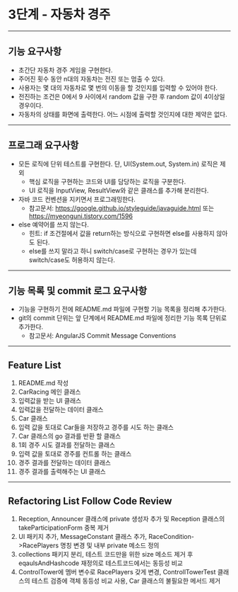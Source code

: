 # 3단계 - 자동차 경주

---
## 기능 요구사항
* 초간단 자동차 경주 게임을 구현한다.
* 주어진 횟수 동안 n대의 자동차는 전진 또는 멈출 수 있다.
* 사용자는 몇 대의 자동차로 몇 번의 이동을 할 것인지를 입력할 수 있어야 한다.
* 전진하는 조건은 0에서 9 사이에서 random 값을 구한 후 random 값이 4이상일 경우이다.
* 자동차의 상태를 화면에 출력한다. 어느 시점에 출력할 것인지에 대한 제약은 없다.

---
## 프로그래 요구사항
* 모든 로직에 단위 테스트를 구현한다. 단, UI(System.out, System.in) 로직은 제외
    * 핵심 로직을 구현하는 코드와 UI를 담당하는 로직을 구분한다.
    * UI 로직을 InputView, ResultView와 같은 클래스를 추가해 분리한다.
* 자바 코드 컨벤션을 지키면서 프로그래밍한다.
    * 참고문서: https://google.github.io/styleguide/javaguide.html 또는 https://myeonguni.tistory.com/1596
* else 예약어를 쓰지 않는다.
    * 힌트: if 조건절에서 값을 return하는 방식으로 구현하면 else를 사용하지 않아도 된다.
    * else를 쓰지 말라고 하니 switch/case로 구현하는 경우가 있는데 switch/case도 허용하지 않는다.
    
---
## 기능 목록 및 commit 로그 요구사항
* 기능을 구현하기 전에 README.md 파일에 구현할 기능 목록을 정리해 추가한다.
* git의 commit 단위는 앞 단계에서 README.md 파일에 정리한 기능 목록 단위로 추가한다.
    * 참고문서: AngularJS Commit Message Conventions
    
---
## Feature List
1. README.md 작성
2. CarRacing 메인 클래스
3. 입력값을 받는 UI 클래스
4. 입력값을 전달하는 데이터 클래스
5. Car 클래스
6. 입력 값을 토대로 Car들을 저장하고 경주를 시도 하는 클래스
7. Car 클래스의 go 결과를 반환 할 클래스
8. 1회 경주 시도 결과를 전달하는 클래스
9. 입력 값을 토대로 경주를 컨트롤 하는 클래스
10. 경주 결과를 전달하는 데이터 클래스
11. 경주 결과를 출력해주는 UI 클래스

---
## Refactoring List Follow Code Review 
1. Reception, Announcer 클래스에 private 생성자 추가 및 Reception 클래스의 takeParticipationForm 중복 제거
2. UI 패키지 추가, MessageConstant 클래스 추가, RaceCondition->RacePlayers 명칭 변경 및 내부 private 메소드 정의
3. collections 패키지 분리, 테스트 코드만을 위한 size 메소드 제거 후 eqaulsAndHashcode 재정의로 테스트코드에서는 동등성 비교
4. ControlTower에 멤버 변수로 RacePlayers 갖게 변경, ControllTowerTest 클래스의 테스트 검증에 객체 동등성 비교 사용, Car 클래스의 불필요한 메서드 제거